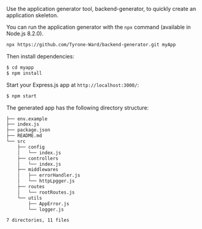 Use the application generator tool, backend-generator, to quickly create an application skeleton.

You can run the application generator with the `npx` command (available in Node.js 8.2.0).

```sh
npx https://github.com/Tyrone-Ward/backend-generator.git myApp
```

Then install dependencies:

```sh
$ cd myapp
$ npm install
```

Start your Express.js app at `http://localhost:3000/`:

```bash
$ npm start
```

The generated app has the following directory structure:

```sh
├── env.example
├── index.js
├── package.json
├── README.md
└── src
    ├── config
    │   └── index.js
    ├── controllers
    │   └── index.js
    ├── middlewares
    │   ├── errorHandler.js
    │   └── httpLpgger.js
    ├── routes
    │   └── rootRoutes.js
    └── utils
        ├── AppError.js
        └── logger.js

7 directories, 11 files
```
